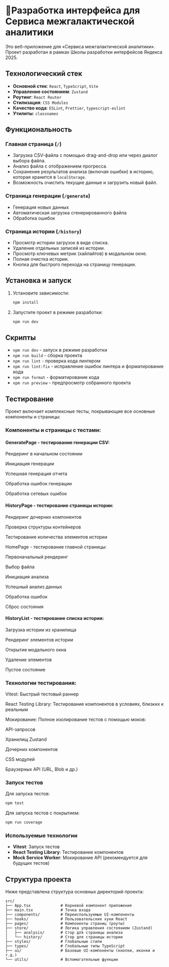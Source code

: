 # 🚀Разработка интерфейса для Сервиса межгалактической аналитики

Это веб-приложение для «Сервиса межгалактической аналитики». Проект разработан в рамках Школы разработки интерфейсов Яндекса 2025.

## Технологический стек

- **Основной стек**: `React`, `TypeScript`, `Vite`
- **Управление состоянием**: `Zustand`
- **Роутинг**: `React Router`
- **Стилизация**: `CSS Modules`
- **Качество кода**: `ESLint`, `Prettier`, `typescript-eslint`
- **Утилиты**: `classnames`

## Функциональность

### Главная страница (`/`)
- Загрузка CSV-файла с помощью drag-and-drop или через диалог выбора файла.
- Анализ файла с отображением прогресса.
- Сохранение результатов анализа (включая ошибки) в историю, которая хранится в `localStorage`.
- Возможность очистить текущие данные и загрузить новый файл.

### Страница генерации (`/generate`)
- Генерация новых данных
- Автоматическая загрузка сгенерированного файла
- Обработка ошибок

### Страница истории (`/history`)
- Просмотр истории загрузок в виде списка.
- Удаление отдельных записей из истории.
- Просмотр ключевых метрик (хайлайтов) в модальном окне.
- Полная очистка истории.
- Кнопка для быстрого перехода на страницу генерации.

## Установка и запуск

1. Установите зависимости:
   ```bash
   npm install
   ```

2. Запустите проект в режиме разработки:
   ```bash
   npm run dev
   ```

## Скрипты

- `npm run dev` - запуск в режиме разработки
- `npm run build` - сборка проекта
- `npm run lint` - проверка кода линтером
- `npm run lint:fix` - исправление ошибок линтера и форматирование кода
- `npm run format` - форматирование кода
- `npm run preview` - предпросмотр собранного проекта

## Тестирование

Проект включает комплексные тесты, покрывающие все основные компоненты и страницы:

### Компоненты и страницы с тестами:
#### GeneratePage - тестирование генерации CSV:
Рендеринг в начальном состоянии

Инициация генерации

Успешная генерация отчета

Обработка ошибок генерации

Обработка сетевых ошибок

#### HistoryPage - тестирование страницы истории:

Рендеринг дочерних компонентов

Проверка структуры контейнеров

Тестирование количества элементов истории

HomePage - тестирование главной страницы:

Первоначальный рендеринг

Выбор файла

Инициация анализа

Успешный анализ данных

Обработка ошибок

Сброс состояния

#### HistoryList - тестирование списка истории:

Загрузка истории из хранилища

Рендеринг элементов истории

Открытие модального окна

Удаление элементов

Пустое состояние

### Технологии тестирования:
Vitest: Быстрый тестовый раннер

React Testing Library: Тестирование компонентов в условиях, близких к реальным

Мокирование: Полное изолирование тестов с помощью моков:

API-запросов

Хранилищ Zustand

Дочерних компонентов

CSS модулей

Браузерных API (URL, Blob и др.)

### Запуск тестов

Для запуска тестов:
```bash
npm test
```

Для запуска тестов с покрытием:
```bash
npm run coverage
```

### Используемые технологии
- **Vitest**: Запуск тестов
- **React Testing Library**: Тестирование компонентов
- **Mock Service Worker**: Мокирование API (рекомендуется для будущих тестов)
## Структура проекта

Ниже представлена структура основных директорий проекта:

```
src/
├── App.tsx             # Корневой компонент приложения
├── main.tsx            # Точка входа
├── components/         # Переиспользуемые UI-компоненты
├── hooks/              # Пользовательские хуки React
├── pages/              # Компоненты страниц (роуты)
├── store/              # Логика управления состоянием (Zustand)
│   ├── analysis/       # Стор для страницы анализа
│   └── history/        # Стор для страницы истории
├── styles/             # Глобальные стили
├── types/              # Глобальные типы TypeScript
├── ui/                 # Базовые UI-компоненты (кнопки, иконки и т.д.)
└── utils/              # Вспомогательные функции
```
